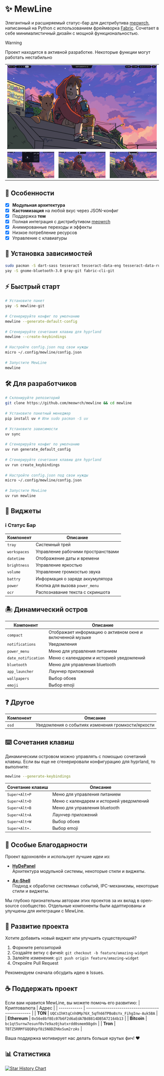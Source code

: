 # ✨ MewLine
Элегантный и расширяемый статус-бар для дистрибутива [meowrch](https://github.com/meowrch/meowrch), написанный на Python с использованием фреймворка [Fabric](https://github.com/Fabric-Development/fabric). Сочетает в себе минималистичный дизайн с мощной функциональностью.

> [!Warning]
> Проект находится в активной разработке.
>Некоторые функции могут работать нестабильно


<table align="center">
  <tr>
    <td colspan="4"><img src="./assets/default.png"></td>
  </tr>
  <tr>
    <td colspan="1"><img src="./assets/date_notification.png"></td>
    <td colspan="1"><img src="./assets/power.png"></td>
    <td colspan="1" align="center"><img src="./assets/notify.png"></td>
  </tr>
</table>


## 🌟 Особенности
- [X] **Модульная архитектура**
- [X] **Кастомизация** на любой вкус через JSON-конфиг
- [X] Поддержка **тем**
- [X] Полная интеграция с дистрибутивом [meowrch](https://github.com/meowrch/meowrch)
- [X] Анимированные переходы и эффекты
- [X] Низкое потребление ресурсов
- [X] Управление с клавиатуры

## 🧩 Установка зависимостей
```bash
sudo pacman -S dart-sass tesseract tesseract-data-eng tesseract-data-rus slurp grim
yay -S gnome-bluetooth-3.0 gray-git fabric-cli-git
```

## ⚡ Быстрый старт
```bash
# Установите пакет
yay -S mewline-git

# Сгенерируйте конфиг по умолчанию
mewline --generate-default-config

# Сгенерируйте сочетания клавиш для hyprland
mewline --create-keybindings

# Настройте config.json под свои нужды
micro ~/.config/mewline/config.json

# Запустите MewLine
mewline
```

## 🛠 Для разработчиков
```bash
# Склонируйте репозиторий
git clone https://github.com/meowrch/mewline && cd mewline

# Установите пакетный менеджер
pip install uv # Или sudo pacman -S uv

# Установите зависимости
uv sync

# Сгенерируйте конфиг по умолчанию
uv run generate_default_config

# Сгенерируйте сочетания клавиш для hyprland
uv run create_keybindings

# Настройте config.json под свои нужды
micro ~/.config/mewline/config.json

# Запустите MewLine
uv run mewline
```


## 🎨 Виджеты
### ℹ️ Статус Бар
| Компонент          | Описание                           |
| ------------------ | ---------------------------------- |
| `tray`             | Системный трей                     |
| `workspaces`       | Управление рабочими пространствами |
| `datetime`         | Отображение даты и времени         |
| `brightness`       | Управление яркостью                |
| `volume`           | Управление громкостью звука        |
| `battry`           | Информация о заряде аккумулятора   |
| `power`            | Кнопка для вызова `power_menu`     |
| `ocr`              | Распознавание текста с скриншота   |

## 🏝 Динамический остров
| Компонент          | Описание                                                  |
| ------------------ | ----------------------------------------------------------|
| `compact`          | Отображает информацию о активном окне и включенной музыке |
| `notifications`    | Уведомления                                               |
| `power_menu`       | Меню для управления питанием                              |
| `date_notification`| Меню с календарем и историей уведомлений                  |
| `bluetooth`        | Меню для управления bluetooth                             |
| `app_launcher`     | Лаунчер приложений                                        |
| `wallpapers`       | Выбор обоев                                               |
| `emoji`            | Выбор emoji                                               |

## ❓ Другое
| Компонент          | Описание                                             |
| ------------------ | -----------------------------------------------------|
| `osd`              | Уведомления о событиях изменения громкости/яркости   |


## ⌨️ Сочетания клавиш
Динамическим островом можно управлять с помощью сочетаний клавиш.
Если вы еще не сгенерировали конфигурацию для hyprland, то выполните:
```bash
mewline --generate-keybindings
```

| Сочетание клавиш   | Описание                                 |
| ------------------ | -----------------------------------------|
| `Super+Alt+P`      | Меню для управления питанием             |
| `Super+Alt+D`      | Меню с календарем и историей уведомлений |
| `Super+Alt+B`      | Меню для управления bluetooth            |
| `Super+Alt+A`      | Лаунчер приложений                       |
| `Super+Alt+W`      | Выбор обоев                              |
| `Super+Alt+.`      | Выбор emoji                              |

## 🐾 Особые Благодарности
Проект вдохновлён и использует лучшие идеи из:

- **[HyDePanel](https://github.com/rubiin/HyDePanel)** \
    Архитектура модульной системы, некоторые стили и виджеты.

- **[Ax-Shell](https://github.com/Axenide/Ax-Shell)** \
    Подход к обработке системных событий, IPC-механизмы, некоторые стили и виджеты.

Мы глубоко признательны авторам этих проектов за их вклад в open-source сообщество.
Отдельные компоненты были адаптированы и улучшены для интеграции с MewLine.

## 🚀 Развитие проекта
Хотите добавить новый виджет или улучшить существующий?

1. Форкните репозиторий
2. Создайте ветку с фичей: `git checkout -b feature/amazing-widget`
3. Залейте изменения: `git push origin feature/amazing-widget`
4. Откройте Pull Request

Рекомендуем сначала обсудить идею в Issues.

## ☕ Поддержать проект
Если вам нравится MewLine, вы можете помочь его развитию:
| Криптовалюта | Адрес                                              |
| ------------ | -------------------------------------------------- |
| **TON**      | `UQCsIhKtqCnh0Mp76X_5qfh66TPBoBsYx_FihgInw-Auk5BA` |
| **Ethereum** | `0x56e8bf8Ec07b6F2d6aEdA7Bd8814DB5A72164b13`       |
| **Bitcoin**  | `bc1qt5urnw7esunf0v7e9az0jhatxrdd0smem98gdn`       |
| **Tron**     | `TBTZ5RRMfGQQ8Vpf8i5N8DZhNxSum2rzAs`               |


Ваша поддержка мотивирует нас делать больше крутых фич! ❤️

## 📊 Статистика
[![Star History Chart](https://api.star-history.com/svg?repos=meowrch/mewline&type=Date)](https://star-history.com/#meowrch/mewline&Date)
